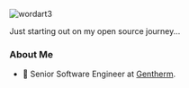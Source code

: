 
![wordart3](https://github.com/user-attachments/assets/3ce552af-ed11-4ef3-affa-7c2a3c03245b)


Just starting out on my open source journey...

### About Me

- 🚗 Senior Software Engineer at [Gentherm](https://www.gentherm.com).

